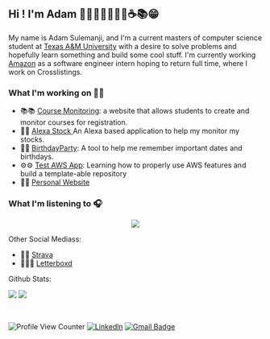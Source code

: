 ## Hi ! I'm Adam 👋🦒🌮🏌️‍♂️🎾🎺☕️📚😁

My name is Adam Sulemanji, and I'm a current masters of computer science student at [Texas A&M University](https://engineering.tamu.edu/cse/index.html) with a desire to solve problems and hopefully learn something and build some cool stuff. I'm currently working [Amazon](https://www.amazon.com/b?ie=UTF8&node=14770868011)  as a software engineer intern hoping to return full time, where I work on Crosslistings. 

### What I'm working on 👨‍💻
- 📚📚 [Course Monitoring](https://github.com/adamsulemanji/CourseMonitoring): a website that allows students to create and monitor courses for registration. 
- 🤖🤖 [Alexa Stock ]()An Alexa based application to help my monitor my stocks. 
- 🎉🎉 [BirthdayParty](): A tool to help me remember important dates and birthdays.
- ⚙️⚙️ [Test AWS App](https://github.com/adamsulemanji/test-aws-cdk-app): Learning how to properly use AWS features and build a template-able repository
- 👨👨 [Personal Website](https:://github.com/adamsulemanji/PersonalWebisite)


### What I'm listening to 🎧
<p style="display:flex;justify-content:center;">
  <a href='https://spotify-github-profile.kittinanx.com/api/view?uid=adamismee&redirect=true'>
    <img src='https://spotify-github-profile.kittinanx.com/api/view?uid=adamismee&cover_image=true&theme=default&show_offline=false&background_color=121212&interchange=false'>
  </a>
</p>

Other Social Mediass:

- 🏃💨  [Strava](https://www.strava.com/athletes/109469044)
- 🍿🎥👨  [Letterboxd](https://letterboxd.com/adamsulemanji/)


Github Stats:

![](https://github-readme-stats.vercel.app/api?username=adamsulemanji&theme=default&hide_border=false&include_all_commits=false&count_private=false)
![](https://github-readme-stats.vercel.app/api/top-langs/?username=adamsulemanji&theme=default&hide_border=false&include_all_commits=false&count_private=false&layout=compact)

<br/>



![Profile View Counter](https://komarev.com/ghpvc/?username=adamsulemanji)
[![Linkedln](https://img.shields.io/badge/LinkedIn-0077B5?style=flat-square&logo=linkedin&logoColor=white)](https://www.linkedin.com/in/adamsulemanji/)
[![Gmail Badge](https://img.shields.io/badge/-Gmail-c14438?style=flat-square&logo=Gmail&logoColor=white&link=mailto:adamsulemanji@tamu.edu)](mailto:adamsulemanji@tamu.edu)
